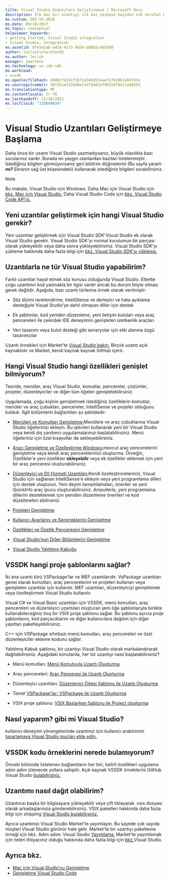 ```yaml
---
title: Visual Studio Uzantıları Geliştirmeye | Microsoft Docs
description: İlk kez bir uzantıyı ilk kez yazmaya başiden sık sorulan bazı Visual Studio öğrenin.
ms.custom: SEO-VS-2020
ms.date: 09/18/2017
ms.topic: conceptual
helpviewer_keywords:
- getting started, Visual Studio integration
- Visual Studio, integration
ms.assetid: 8fe5e2ab-a424-4173-9d39-dd082c4d58d0
author: leslierichardson95
ms.author: lerich
manager: jmartens
ms.technology: vs-ide-sdk
ms.workload:
- vssdk
ms.openlocfilehash: 2680cfd241f1b72a34b853eaef2763063a93793e
ms.sourcegitcommit: 3972b1af15930a73d79482e798154f0417a68593
ms.translationtype: MT
ms.contentlocale: tr-TR
ms.lasthandoff: 12/30/2021
ms.locfileid: "135649834"
---
```

# <a name="starting-to-develop-visual-studio-extensions"></a>Visual Studio Uzantıları Geliştirmeye Başlama

Daha önce bir uzantı Visual Studio yazmadıysanız, büyük olasılıkla bazı sorularınız vardır. Burada en yaygın olanlardan bazıları listelenmiştir. Istediğiniz bilgileri görmüyorsanız geri bildirim düğmelerini (Bu sayfa yararlı **mı?** Ekranın sağ üst köşesindeki) kullanarak istediğiniz bilgileri sorabilirsiniz.

> [!NOTE]
> Bu makale, Visual Studio için Windows. Daha Mac için Visual Studio için [bkz. Mac için Visual Studio.](/previous-versions/visualstudio/mac/extending-visual-studio-mac-walkthrough) Daha Visual Studio Code için [bkz. Visual Studio Code API'si.](https://code.visualstudio.com/api)

## <a name="what-software-do-i-need-to-develop-visual-studio-extensions"></a>Yeni uzantılar geliştirmek için hangi Visual Studio gerekir?

Yeni uzantılar geliştirmek için Visual Studio SDK'Visual Studio ek olarak Visual Studio gerekir. Visual Studio SDK'yı normal kurulumun bir parçası olarak yükleyebilir veya daha sonra yükleyebilirsiniz. Visual Studio SDK'yı yükleme hakkında daha fazla bilgi için [bkz. Visual Studio SDK'sı yükleme.](../extensibility/installing-the-visual-studio-sdk.md)

## <a name="what-kinds-of-things-can-i-do-with-visual-studio-extensions"></a>Uzantılarla ne tür Visual Studio yapabilirim?

Farklı uzantılar hayal etmek söz konusu olduğunda Visual Studio. Elbette çoğu uzantının kod yazmakla bir ilgisi vardır ancak bu durum böyle olması gerek değildir. Aşağıda, bazı uzantı türlerine örnek olarak verilmiştir:

- Söz dizimi renklendirme, IntelliSense ve derleyici ve hata ayıklama desteğiyle Visual Studio'ye dahil olmayan diller için destek

- Ek şablonlar, kod yeniden düzenleme, yeni iletişim kutuları veya araç pencereleri ile çekirdek IDE deneyimini genişleten üretkenlik araçları

- Veri tasarımı veya bulut desteği gibi senaryolar için etki alanına özgü tasarımcılar

Uzantı örnekleri için Market'te [Visual Studio bakın.](https://marketplace.visualstudio.com/vs) Birçok uzantı açık kaynaklıdır ve Market, kendi kaynak kaynak GitHub içerir.

## <a name="which-visual-studio-features-can-i-extend"></a>Hangi Visual Studio hangi özellikleri genişlet bilmiyorum?

Teoride, menüler, araç Visual Studio, komutlar, pencereler, çözümler, projeler, düzenleyiciler ve diğer tüm öğeleri genişletebilirsiniz.

Uygulamada, çoğu kişinin genişletmek istediğiniz özelliklerin komutlar, menüler ve araç çubukları, pencereler, IntelliSense ve projeler olduğunu bulduk. İlgili bölümlerin bağlantıları şu şekildedir:

- [Menüleri ve Komutları Genişletme:](../extensibility/extending-menus-and-commands.md)Menülere ve araç çubuklarına Visual Studio öğelerinizi ekleyin. Bu işlevleri kullanarak yeni bir Visual Studio veya kendi dış yardımcı uygulamalarınızı başlatabilirsiniz. Menü öğeleriniz için özel kısayollar da sekleyebilirsiniz.

- [Aracı Genişletme ve Özelleştirme Windows:](../extensibility/extending-and-customizing-tool-windows.md)mevcut araç pencerelerini genişletme veya kendi araç pencerelerinizi oluşturma. Örneğin, Özellikler'e yeni özellikler **ekleyebilir** veya ek özellikler eklemek için yeni bir araç penceresi oluşturabilirsiniz.

- [Düzenleyici ve Dil Hizmeti Uzantıları:](../extensibility/editor-and-language-service-extensions.md)Kendi özelleştirmelerinizi, Visual Studio için sağlanan IntelliSense'e ekleyin veya yeni programlama dilleri için destek oluşturun. Yeni deyim tamamlamaları, öneriler ve yeni QuickInfo araç ipucu oluşturabilirsiniz. Ampullerle, yeni programlama dillerini desteklemek için yeniden düzenleme önerileri ve kod düzeltmeleri ebilirsiniz.

- [Projeleri Genişletme](../extensibility/extending-projects.md)

- [Kullanıcı Ayarlarını ve Seçeneklerini Genişletme](../extensibility/extending-user-settings-and-options.md)

- [Özellikleri ve Özellik Penceresini Genişletme](../extensibility/extending-properties-and-the-property-window.md)

- [Visual Studio’nun Diğer Bölümlerini Genişletme](../extensibility/extending-other-parts-of-visual-studio.md)

- [Visual Studio Yalıtılmış Kabuğu](https://visualstudio.microsoft.com/vs/older-downloads/isolated-shell/)

## <a name="what-project-templates-are-provided-by-the-vssdk"></a><a name="BKMK_ProjectTemplate"></a> VSSDK hangi proje şablonlarını sağlar?
 İki ana uzantı türü VSPackage'lar ve MEF uzantılarıdır. VsPackage uzantıları genel olarak komutları, araç pencerelerini ve projeleri kullanan veya genişleten uzantılar için kullanılır. MEF uzantıları, düzenleyiciyi genişletmek veya özelleştirmek Visual Studio kullanılır.

 Visual C# ve Visual Basic uzantıları için VSSDK, menü komutları, araç pencereleri ve düzenleyici uzantıları oluşturan yeni öğe şablonlarıyla birlikte kullanabileceğiniz boş bir VSIX proje şablonu sağlar. Bu şablonu ayrıca proje şablonlarını, kod parçacıklarını ve diğer kullanıcılara dağıtım için diğer yapıtları paketleyebilirsiniz.

 C++ için VSPackage sihirbazı menü komutları, araç pencereleri ve özel düzenleyiciler ekleme kodunu sağlar.

 Yalıtılmış Kabuk şablonu, bir uzantıyı Visual Studio olarak markalandırarak dağıtabilirsiniz. Aşağıdaki konularda, her tür uzantıyı nasıl başlatabilirsiniz?

- Menü komutları: [Menü Komutuyla Uzantı Oluşturma](../extensibility/creating-an-extension-with-a-menu-command.md)

- Araç pencereleri: [Araç Penceresi ile Uzantı Oluşturma](../extensibility/creating-an-extension-with-a-tool-window.md)

- Düzenleyici uzantıları: [Düzenleyici Öğesi Şablonu ile Uzantı Oluşturma](../extensibility/creating-an-extension-with-an-editor-item-template.md)

- Temel [VSPackage'lar: VSPackage ile Uzantı Oluşturma](../extensibility/creating-an-extension-with-a-vspackage.md)

- VSIX proje şablonu: [VSIX Başlarken Şablonu ile Project oluşturma](../extensibility/getting-started-with-the-vsix-project-template.md)

## <a name="how-do-i-get-my-extension-to-look-like-visual-studio"></a>Nasıl yaparım? gibi mi Visual Studio?
 kullanıcı deneyimi yönergelerinde uzantınız için kullanıcı arabirimini [tasarlamaya Visual Studio ipuçları elde edin.](../extensibility/ux-guidelines/visual-studio-user-experience-guidelines.md)

## <a name="where-can-i-find-examples-of-vssdk-code"></a>VSSDK kodu örneklerini nerede bulamıyorum?
 Önceki bölümde listelenen bağlantıların her biri, belirli özellikleri uygulama adım adım izlenecek yollara sahiptir. Açık kaynak VSSDK örneklerini GitHub Visual Studio [bulabilirsiniz.](https://github.com/Microsoft/VSSDK-Extensibility-Samples)

## <a name="how-can-i-distribute-my-extension"></a>Uzantımı nasıl dağıt olabilirim?
 Uzantınızı başka bir bilgisayara yükleyebilir veya çift tıklayarak .vsix dosyası olarak arkadaşlarınıza gönderebilirsiniz. VSIX paketleri hakkında daha fazla bilgi için shipping [Visual Studio bulabilirsiniz.](../extensibility/shipping-visual-studio-extensions.md)

 Ayrıca uzantınızı Visual Studio Market'te yayımlayın. Bu sayede çok sayıda müşteri Visual Studio görünür hale gelir. Market'te bir uzantıyı paketleme örneği için bkz. Adım adım: Visual Studio [Yayımlama.](../extensibility/walkthrough-publishing-a-visual-studio-extension.md) Market'te yayımlamak için neleri ihtiyacınız olduğu hakkında daha fazla bilgi için [bkz.](/azure/devops/extend/overview?view=vsts&preserve-view=true)Visual Studio.

## <a name="see-also"></a>Ayrıca bkz.

- [Mac için Visual Studio’yu Genişletme](/previous-versions/visualstudio/mac/extending-visual-studio-mac-walkthrough)
- [Genişletme Visual Studio Code](https://code.visualstudio.com/api)
